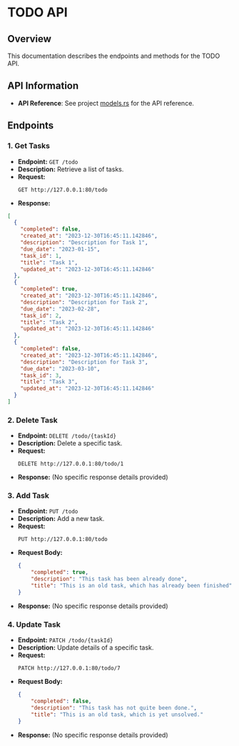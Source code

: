 # TODO API

## Overview
This documentation describes the endpoints and methods for the TODO API.

## API Information
- **API Reference**: See project [models.rs](/backend/src/models.rs) for the API reference.

## Endpoints

### 1. Get Tasks

- **Endpoint:** `GET /todo`
- **Description:** Retrieve a list of tasks.
- **Request:**
  ```http
  GET http://127.0.0.1:80/todo
  ```
- **Response:** 
```json
[
  {
    "completed": false,
    "created_at": "2023-12-30T16:45:11.142846",
    "description": "Description for Task 1",
    "due_date": "2023-01-15",
    "task_id": 1,
    "title": "Task 1",
    "updated_at": "2023-12-30T16:45:11.142846"
  },
  {
    "completed": true,
    "created_at": "2023-12-30T16:45:11.142846",
    "description": "Description for Task 2",
    "due_date": "2023-02-28",
    "task_id": 2,
    "title": "Task 2",
    "updated_at": "2023-12-30T16:45:11.142846"
  },
  {
    "completed": false,
    "created_at": "2023-12-30T16:45:11.142846",
    "description": "Description for Task 3",
    "due_date": "2023-03-10",
    "task_id": 3,
    "title": "Task 3",
    "updated_at": "2023-12-30T16:45:11.142846"
  }
]
```

### 2. Delete Task

- **Endpoint:** `DELETE /todo/{taskId}`
- **Description:** Delete a specific task.
- **Request:**
  ```http
  DELETE http://127.0.0.1:80/todo/1
  ```
- **Response:** (No specific response details provided)

### 3. Add Task

- **Endpoint:** `PUT /todo`
- **Description:** Add a new task.
- **Request:**
  ```http
  PUT http://127.0.0.1:80/todo
  ```
- **Request Body:**
  ```json
  {
      "completed": true,
      "description": "This task has been already done",
      "title": "This is an old task, which has already been finished"
  }
  ```
- **Response:** (No specific response details provided)

### 4. Update Task

- **Endpoint:** `PATCH /todo/{taskId}`
- **Description:** Update details of a specific task.
- **Request:**
  ```http
  PATCH http://127.0.0.1:80/todo/7
  ```
- **Request Body:**
  ```json
  {
      "completed": false,
      "description": "This task has not quite been done.",
      "title": "This is an old task, which is yet unsolved."
  }
  ```
- **Response:** (No specific response details provided)